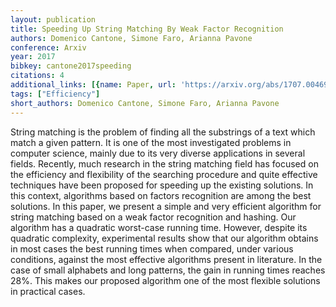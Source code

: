 ```yaml
---
layout: publication
title: Speeding Up String Matching By Weak Factor Recognition
authors: Domenico Cantone, Simone Faro, Arianna Pavone
conference: Arxiv
year: 2017
bibkey: cantone2017speeding
citations: 4
additional_links: [{name: Paper, url: 'https://arxiv.org/abs/1707.00469'}]
tags: ["Efficiency"]
short_authors: Domenico Cantone, Simone Faro, Arianna Pavone
---
```

String matching is the problem of finding all the substrings of a text which
match a given pattern. It is one of the most investigated problems in computer
science, mainly due to its very diverse applications in several fields.
Recently, much research in the string matching field has focused on the
efficiency and flexibility of the searching procedure and quite effective
techniques have been proposed for speeding up the existing solutions. In this
context, algorithms based on factors recognition are among the best solutions.
In this paper, we present a simple and very efficient algorithm for string
matching based on a weak factor recognition and hashing. Our algorithm has a
quadratic worst-case running time. However, despite its quadratic complexity,
experimental results show that our algorithm obtains in most cases the best
running times when compared, under various conditions, against the most
effective algorithms present in literature. In the case of small alphabets and
long patterns, the gain in running times reaches 28%. This makes our proposed
algorithm one of the most flexible solutions in practical cases.